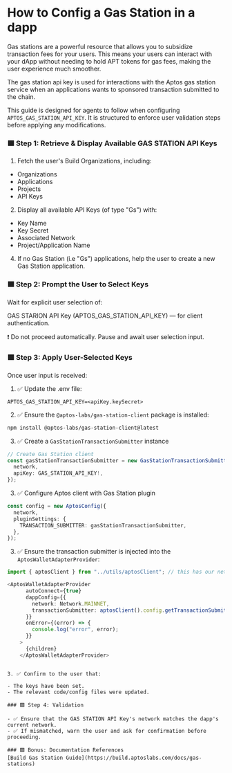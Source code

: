 # How to Config a Gas Station in a dapp

Gas stations are a powerful resource that allows you to subsidize transaction fees for your users. This means your users can interact with your dApp without needing to hold APT tokens for gas fees, making the user experience much smoother.

The gas station api key is used for interactions with the Aptos gas station service when an applications wants to sponsored transaction submitted to the chain.

This guide is designed for agents to follow when configuring `APTOS_GAS_STATION_API_KEY`.
It is structured to enforce user validation steps before applying any modifications.

### 🟩 Step 1: Retrieve & Display Available GAS STATION API Keys

1. Fetch the user's Build Organizations, including:

- Organizations
- Applications
- Projects
- API Keys

2. Display all available API Keys (of type "Gs") with:

- Key Name
- Key Secret
- Associated Network
- Project/Application Name

4. If no Gas Station (i.e "Gs") applications, help the user to create a new Gas Station application.

### 🟩 Step 2: Prompt the User to Select Keys

Wait for explicit user selection of:

GAS STARION API Key (APTOS_GAS_STATION_API_KEY) — for client authentication.

❗ Do not proceed automatically. Pause and await user selection input.

### 🟩 Step 3: Apply User-Selected Keys

Once user input is received:

1. ✅ Update the .env file:

```
APTOS_GAS_STATION_API_KEY=<apiKey.keySecret>
```

2. ✅ Ensure the `@aptos-labs/gas-station-client` package is installed:

```bash
npm install @aptos-labs/gas-station-client@latest
```

3. ✅ Create a `GasStationTransactionSubmitter` instance

```ts
// Create Gas Station client
const gasStationTransactionSubmitter = new GasStationTransactionSubmitter({
  network,
  apiKey: GAS_STATION_API_KEY!,
});
```

3. ✅ Configure Aptos client with Gas Station plugin

```ts
const config = new AptosConfig({
  network,
  pluginSettings: {
    TRANSACTION_SUBMITTER: gasStationTransactionSubmitter,
  },
});
```

3. ✅ Ensure the transaction submitter is injected into the `AptosWalletAdapterProvider`:

```ts
import { aptosClient } from "../utils/aptosClient"; // this has our network definition

<AptosWalletAdapterProvider
      autoConnect={true}
      dappConfig={{
        network: Network.MAINNET,
        transactionSubmitter: aptosClient().config.getTransactionSubmitter(),
      }}
      onError={(error) => {
        console.log("error", error);
      }}
    >
      {children}
    </AptosWalletAdapterProvider>
```

```

3. ✅ Confirm to the user that:

- The keys have been set.
- The relevant code/config files were updated.

### 🟩 Step 4: Validation

- ✅ Ensure that the GAS STATION API Key's network matches the dapp's current network.
- ✅ If mismatched, warn the user and ask for confirmation before proceeding.

### 🟩 Bonus: Documentation References
[Build Gas Station Guide](https://build.aptoslabs.com/docs/gas-stations)

```
